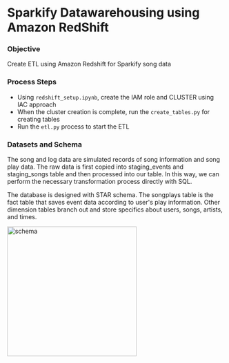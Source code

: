 # Sparkify Datawarehousing using Amazon RedShift

### Objective
Create ETL using Amazon Redshift for Sparkify song data

### Process Steps
- Using `redshift_setup.ipynb`, create the IAM role and CLUSTER using IAC approach
- When the cluster creation is complete, run the `create_tables.py` for creating tables
- Run the `etl.py` process to start the ETL

### Datasets and Schema

The song and log data are simulated records of song information and song play data. 
The raw data is first copied into staging_events and staging_songs table and then processed into our table.
In this way, we can perform the necessary transformation process directly with SQL.

The database is designed with STAR schema. The songplays table is the fact table that saves event data according to user's play information. Other dimension tables branch out and store specifics about users, songs, artists, and times.

<img src="sparkify_schema.png" alt="schema" width="300"/>